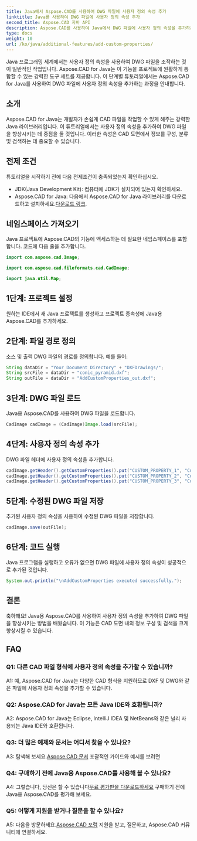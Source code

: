 ```yaml
---
title: Java에서 Aspose.CAD를 사용하여 DWG 파일에 사용자 정의 속성 추가
linktitle: Java를 사용하여 DWG 파일에 사용자 정의 속성 추가
second_title: Aspose.CAD 자바 API
description: Aspose.CAD를 사용하여 Java에서 DWG 파일에 사용자 정의 속성을 추가하는 방법을 알아보세요. CAD 도면의 구성 및 정보 검색을 쉽게 향상할 수 있습니다.
type: docs
weight: 10
url: /ko/java/additional-features/add-custom-properties/
---
```

Java 프로그래밍 세계에서는 사용자 정의 속성을 사용하여 DWG 파일을 조작하는 것이 일반적인 작업입니다. Aspose.CAD for Java는 이 기능을 프로젝트에 원활하게 통합할 수 있는 강력한 도구 세트를 제공합니다. 이 단계별 튜토리얼에서는 Aspose.CAD for Java를 사용하여 DWG 파일에 사용자 정의 속성을 추가하는 과정을 안내합니다.

## 소개

Aspose.CAD for Java는 개발자가 손쉽게 CAD 파일을 작업할 수 있게 해주는 강력한 Java 라이브러리입니다. 이 튜토리얼에서는 사용자 정의 속성을 추가하여 DWG 파일을 향상시키는 데 중점을 둘 것입니다. 이러한 속성은 CAD 도면에서 정보를 구성, 분류 및 검색하는 데 중요할 수 있습니다.

## 전제 조건

튜토리얼을 시작하기 전에 다음 전제조건이 충족되었는지 확인하십시오.

- JDK(Java Development Kit): 컴퓨터에 JDK가 설치되어 있는지 확인하세요.
- Aspose.CAD for Java: 다음에서 Aspose.CAD for Java 라이브러리를 다운로드하고 설치하세요.[다운로드 링크](https://releases.aspose.com/cad/java/).

## 네임스페이스 가져오기

Java 프로젝트에 Aspose.CAD의 기능에 액세스하는 데 필요한 네임스페이스를 포함합니다. 코드에 다음 줄을 추가합니다.

```java
import com.aspose.cad.Image;

import com.aspose.cad.fileformats.cad.CadImage;

import java.util.Map;
```

## 1단계: 프로젝트 설정

원하는 IDE에서 새 Java 프로젝트를 생성하고 프로젝트 종속성에 Java용 Aspose.CAD를 추가하세요.

## 2단계: 파일 경로 정의

소스 및 출력 DWG 파일의 경로를 정의합니다. 예를 들어:

```java
String dataDir = "Your Document Directory" + "DXFDrawings/";
String srcFile = dataDir + "conic_pyramid.dxf";
String outFile = dataDir + "AddCustomProperties_out.dxf";
```

## 3단계: DWG 파일 로드

Java용 Aspose.CAD를 사용하여 DWG 파일을 로드합니다.

```java
CadImage cadImage = (CadImage)Image.load(srcFile);
```

## 4단계: 사용자 정의 속성 추가

DWG 파일 헤더에 사용자 정의 속성을 추가합니다.

```java
cadImage.getHeader().getCustomProperties().put("CUSTOM_PROPERTY_1", "Custom property test 1");
cadImage.getHeader().getCustomProperties().put("CUSTOM_PROPERTY_2", "Custom property test 2");
cadImage.getHeader().getCustomProperties().put("CUSTOM_PROPERTY_3", "Custom property test 3");
```

## 5단계: 수정된 DWG 파일 저장

추가된 사용자 정의 속성을 사용하여 수정된 DWG 파일을 저장합니다.

```java
cadImage.save(outFile);
```

## 6단계: 코드 실행

Java 프로그램을 실행하고 오류가 없으면 DWG 파일에 사용자 정의 속성이 성공적으로 추가된 것입니다.

```java
System.out.println("\nAddCustomProperties executed successfully.");
```

## 결론

축하해요! Java용 Aspose.CAD를 사용하여 사용자 정의 속성을 추가하여 DWG 파일을 향상시키는 방법을 배웠습니다. 이 기능은 CAD 도면 내의 정보 구성 및 검색을 크게 향상시킬 수 있습니다.

## FAQ

### Q1: 다른 CAD 파일 형식에 사용자 정의 속성을 추가할 수 있습니까?

A1: 예, Aspose.CAD for Java는 다양한 CAD 형식을 지원하므로 DXF 및 DWG와 같은 파일에 사용자 정의 속성을 추가할 수 있습니다.

### Q2: Aspose.CAD for Java는 모든 Java IDE와 호환됩니까?

A2: Aspose.CAD for Java는 Eclipse, IntelliJ IDEA 및 NetBeans와 같은 널리 사용되는 Java IDE와 호환됩니다.

### Q3: 더 많은 예제와 문서는 어디서 찾을 수 있나요?

 A3: 탐색해 보세요.[Aspose.CAD 문서](https://reference.aspose.com/cad/java/) 포괄적인 가이드와 예시를 보려면

### Q4: 구매하기 전에 Java용 Aspose.CAD를 사용해 볼 수 있나요?

 A4: 그렇습니다, 당신은 할 수 있습니다[무료 평가판을 다운로드하세요](https://releases.aspose.com/) 구매하기 전에 Java용 Aspose.CAD를 평가해 보세요.

### Q5: 어떻게 지원을 받거나 질문을 할 수 있나요?

A5: 다음을 방문하세요.[Aspose.CAD 포럼](https://forum.aspose.com/c/cad/19) 지원을 받고, 질문하고, Aspose.CAD 커뮤니티에 연결하세요.